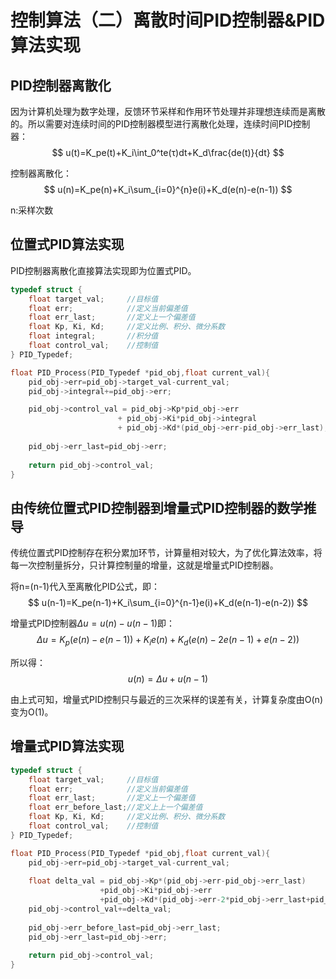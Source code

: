 # 控制算法（二）离散时间PID控制器&PID算法实现

## PID控制器离散化

因为计算机处理为数字处理，反馈环节采样和作用环节处理并非理想连续而是离散的。所以需要对连续时间的PID控制器模型进行离散化处理，连续时间PID控制器：
$$
u(t)=K_pe(t)+K_i\int_0^te(τ)dt+K_d\frac{de(t)}{dt}
$$

控制器离散化：
$$
u(n)=K_pe(n)+K_i\sum_{i=0}^{n}e(i)+K_d(e(n)-e(n-1))
$$

n:采样次数

## 位置式PID算法实现

PID控制器离散化直接算法实现即为位置式PID。

```c
typedef struct {
    float target_val;     //目标值
    float err;            //定义当前偏差值
    float err_last;       //定义上一个偏差值
    float Kp, Ki, Kd;     //定义比例、积分、微分系数
    float integral;       //积分值
    float control_val;    //控制值
} PID_Typedef;

float PID_Process(PID_Typedef *pid_obj,float current_val){
    pid_obj->err=pid_obj->target_val-current_val;
    pid_obj->integral+=pid_obj->err;

    pid_obj->control_val = pid_obj->Kp*pid_obj->err
                        + pid_obj->Ki*pid_obj->integral
                        + pid_obj->Kd*(pid_obj->err-pid_obj->err_last);
    
    pid_obj->err_last=pid_obj->err;
    
    return pid_obj->control_val;
}
```

## 由传统位置式PID控制器到增量式PID控制器的数学推导

传统位置式PID控制存在积分累加环节，计算量相对较大，为了优化算法效率，将每一次控制量拆分，只计算控制量的增量，这就是增量式PID控制器。

将n=(n-1)代入至离散化PID公式，即：
$$
u(n-1)=K_pe(n-1)+K_i\sum_{i=0}^{n-1}e(i)+K_d(e(n-1)-e(n-2))
$$

增量式PID控制器$\Delta u=u(n)-u(n-1)$即：
$$
\Delta u=K_p(e(n)-e(n-1))+K_ie(n)+K_d(e(n)-2e(n-1)+e(n-2))
$$

所以得：
$$
u(n)=\Delta u+u(n-1)
$$

由上式可知，增量式PID控制只与最近的三次采样的误差有关，计算复杂度由O(n)变为O(1)。

## 增量式PID算法实现

```c
typedef struct {
    float target_val;     //目标值
    float err;            //定义当前偏差值
    float err_last;       //定义上一个偏差值
    float err_before_last;//定义上上一个偏差值
    float Kp, Ki, Kd;     //定义比例、积分、微分系数
    float control_val;    //控制值
} PID_Typedef;

float PID_Process(PID_Typedef *pid_obj,float current_val){
    pid_obj->err=pid_obj->target_val-current_val;
    
    float delta_val = pid_obj->Kp*(pid_obj->err-pid_obj->err_last)
                    +pid_obj->Ki*pid_obj->err
                    +pid_obj->Kd*(pid_obj->err-2*pid_obj->err_last+pid_obj->err_before_last);
    pid_obj->control_val+=delta_val;
    
    pid_obj->err_before_last=pid_obj->err_last;
    pid_obj->err_last=pid_obj->err;
    
    return pid_obj->control_val;
}
```

